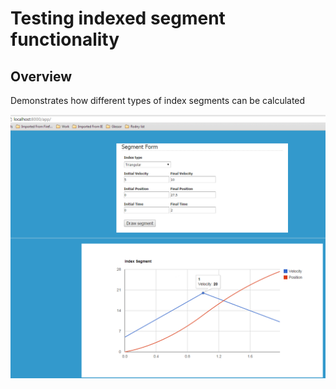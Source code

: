 # Testing indexed segment functionality

## Overview

Demonstrates how different types of index segments can be calculated


![ScreenShot](indexSegments.png)
